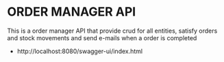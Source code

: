 # ORDER MANAGER API

This is a order manager API that provide crud for all entities, 
satisfy orders and stock movements and send e-mails when a order is completed
* http://localhost:8080/swagger-ui/index.html


